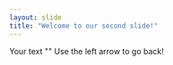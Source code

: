 ```yaml
---
layout: slide
title: "Welcome to our second slide!"
---
```

Your text ""
Use the left arrow to go back!
